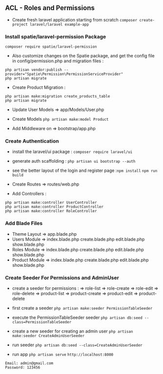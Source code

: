 ## ACL - Roles and Permissions

- Create fresh laravel application starting from scratch ```composer create-project laravel/laravel example-app```

<h3>Install spatie/laravel-permission Package</h3>

```
composer require spatie/laravel-permission
```

- Also customize changes on the Spatie package, and get the config file in config/permission.php and migration files : 

```
php artisan vendor:publish --provider="Spatie\Permission\PermissionServiceProvider"
php artisan migrate
```

- Create Product Migration :

```
php artisan make:migration create_products_table
php artisan migrate
```

- Update User Models => app/Models/User.php

- Create Models ```php artisan make:model Product```

- Add Middleware on => bootstrap/app.php

<h3>Create Authentication</h3>

- install the laravel/ui package : ```composer require laravel/ui```
- generate auth scaffolding : ```php artisan ui bootstrap --auth```
- see the better layout of the login and register page :```npm install``` ```npm run build```

- Create Routes => routes/web.php
- Add Controllers :

```
php artisan make:controller UserController
php artisan make:controller ProductController
php artisan make:controller RoleController
```

<h3>Add Blade Files</h3>

- Theme Layout => app.blade.php
- Users Module => index.blade.php create.blade.php edit.blade.php show.blade.php
- Roles Module => index.blade.php create.blade.php edit.blade.php show.blade.php
- Product Module => index.blade.php create.blade.php edit.blade.php show.blade.php

<h3>Create Seeder For Permissions and AdminUser</h3>

- create a seeder for permissions :
    => role-list
    => role-create
    => role-edit
    => role-delete
    => product-list
    => product-create
    => product-edit
    => product-delete

- first create a seeder ```php artisan make:seeder PermissionTableSeeder```
- execute the PermissionTableSeeder seeder ```php artisan db:seed --class=PermissionTableSeeder```
- create a new seeder for creating an admin user ```php artisan make:seeder CreateAdminUserSeeder```
- run seeder ```php artisan db:seed --class=CreateAdminUserSeeder```
- run app ```php artisan serve``` ```http://localhost:8000```

```
Email: admin@gmail.com
Password: 123456
```
